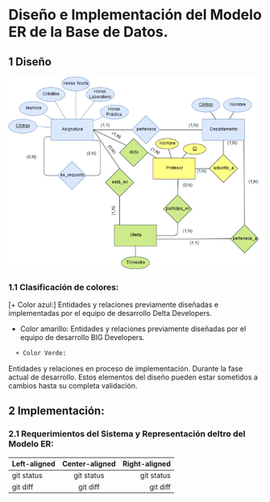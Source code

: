 # Diseño e Implementación del Modelo ER de la Base de Datos.

 ## 1 Diseño
 ![Deseño Relacional de la Base de Datos](ER_Model.png "Modelo ER_Sprint 2")
 
   ### 1.1 Clasificación de colores:
   
  [+ Color azul:] 
   Entidades y relaciones previamente diseñadas e implementadas por el equipo de desarrollo Delta Developers.
  
  + Color amarillo: Entidades y relaciones previamente diseñadas por el equipo de desarrollo BIG Developers.

```diff 
  + Color Verde: 
```  
   Entidades y relaciones en proceso de implementación. Durante la fase actual de desarrollo. Estos elementos del diseño pueden estar sometidos a cambios hasta su completa validación.
             
 ## 2 Implementación:
 
  ### 2.1 Requerimientos del Sistema y Representación deltro del Modelo ER:

| Left-aligned | Center-aligned | Right-aligned |
| :---         |     :---:      |          ---: |
| git status   | git status     | git status    |
| git diff     | git diff       | git diff      |
